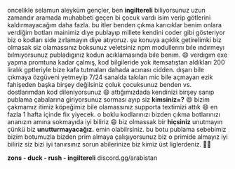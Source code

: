 oncelikle selamun aleyküm gençler, ben __ingiltereli__ biliyorsunuz uzun zamandır aramada muhabbeti geçen bi çocuk vardı isim verip götlerini kaldırmayacağım daha fazla. bu itler benden çıkma karıcıklar benim onlara verdiğim botları mainimiz diye publayıp millete kendini coder gibi gösteriyor biz o kodları side zırlamayın diye atıyoruz. şu konuya açıklık getirelimki biz olmasak siz olamassınız boksunuz veletsiniz npm modullerını bıle ındırmeyı bılmıyorsunuz publadıgınız kodun acıklamasında bıle benım. 😄 verdıgım exe yapma promtuna kadar çalmış, kod bilgileride yok itemsatıştan aldıkları 200 liralık gptleriyle bize kafa tutmaları dahada acınası cidden. dışarı bile çıkmaya özgüveni yetmeyip 7/24 sanalda takılan mic bile açmayan ezik fahişeden başka birşey değilsiniz çoluk çocuksunuz benden vs. dostlarımdan kod dileniyorsunuz 😄 attığımızdada kendinizi birşey sanıp publama çabalarına giriyorsunuz sorması ayıp siz __kimsiniz=?__ 😄 bizim çakmamız itimiz köpeğimiz bile olamassınız supporta textimizi attık 😄 en fazla 1 hafta içinde fix yiyecek. o boklu kodlarınızı bizden çıkma botlarınızı ananızın amına sokmayıda iyi biliriz 😄 biz olmassak bir __hiçsiniz__ unutmayın çünkü biz __unutturmayacağız.__ emin olabilrsiniz.
bu botu publama sebebimiz bizim botumuzla bizden prim almaya çalışıyorsunuz biz o primide almayız iyi biliriz siz bizi iyi tanırsınız sorun abilerinize biz kimiz üst liglerdeniz.
🤜🙃

__zons - duck - rush - ingiltereli__
discord.gg/arabistan
